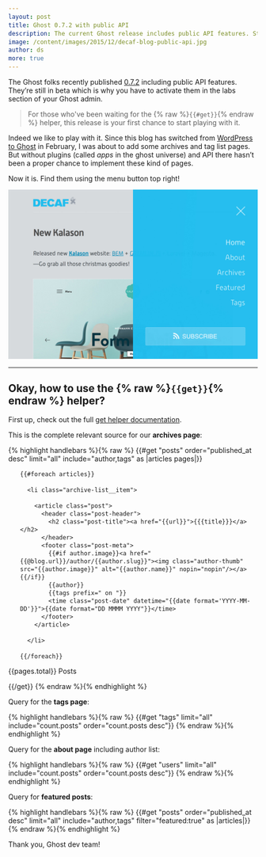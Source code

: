 ```yaml
---
layout: post
title: Ghost 0.7.2 with public API
description: The current Ghost release includes public API features. Still beta, but lovely. They made us build archives pages and tags pages. Awesome, thank you!
image: /content/images/2015/12/decaf-blog-public-api.jpg
author: ds
more: true
---
```


The Ghost folks recently published [0.7.2](http://dev.ghost.org/ghost-0-7-2/) including public API features. They’re still in beta which is why you have to activate them in the labs section of your Ghost admin.

> For those who've been waiting for the {% raw %}`{{#get}}`{% endraw %} helper, this release is your first chance to start playing with it.

Indeed we like to play with it. Since this blog has switched from [WordPress to Ghost](http://blog.decaf.de/2015/02/23/look-ma-new-blog/) in February, I was about to add some archives and tag list pages. But without plugins (called _apps_ in the ghost universe) and API there hasn’t been a proper chance to implement these kind of pages.  

Now it is. Find them using the menu button top right!

![Look, new navigation and content pages!](/content/images/2015/12/decaf-blog-public-api.jpg)

----

## Okay, how to use the {% raw %}`{{get}}`{% endraw %} helper?

First up, check out the full [get helper documentation](http://themes.ghost.org/docs/get).

This is the complete relevant source for our __archives page__:

{% highlight handlebars %}{% raw %}
{{#get "posts" order="published_at desc" limit="all" include="author,tags" as |articles pages|}}

  <ul class="archive-list">

    {{#foreach articles}}

      <li class="archive-list__item">

        <article class="post">
          <header class="post-header">
            <h2 class="post-title"><a href="{{url}}">{{{title}}}</a></h2>
          </header>
          <footer class="post-meta">
            {{#if author.image}}<a href="{{@blog.url}}/author/{{author.slug}}"><img class="author-thumb" src="{{author.image}}" alt="{{author.name}}" nopin="nopin"/></a>{{/if}}
            {{author}}
            {{tags prefix=" on "}}
            <time class="post-date" datetime="{{date format='YYYY-MM-DD'}}">{{date format="DD MMMM YYYY"}}</time>
          </footer>
        </article>

      </li>

    {{/foreach}}

  </ul>

  <p>{{pages.total}} Posts</p>

{{/get}}
{% endraw %}{% endhighlight %}

Query for the __tags page__:

{% highlight handlebars %}{% raw %}
{{#get "tags" limit="all" include="count.posts" order="count.posts desc"}}
{% endraw %}{% endhighlight %}

Query for the __about page__ including author list:

{% highlight handlebars %}{% raw %}
{{#get "users" limit="all" include="count.posts" order="count.posts desc"}}
{% endraw %}{% endhighlight %}

Query for __featured posts__:

{% highlight handlebars %}{% raw %}
{{#get "posts" order="published_at desc" limit="all" include="author,tags" filter="featured:true" as |articles|}}
{% endraw %}{% endhighlight %}

Thank you, Ghost dev team!
